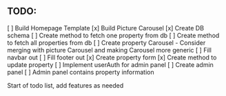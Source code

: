## TODO:

[ ] Build Homepage Template
[x] Build Picture Carousel
[x] Create DB schema
[ ] Create method to fetch one property from db
[ ] Create method to fetch all properties from db
[ ] Create property Carousel - Consider merging with picture Carousel and making Carousel more generic
[ ] Fill navbar out
[ ] Fill footer out
[x] Create property form
[x] Create method to update property
[ ] Implement userAuth for admin panel
[ ] Create admin panel
[ ] Admin panel contains property information

Start of todo list, add features as needed
